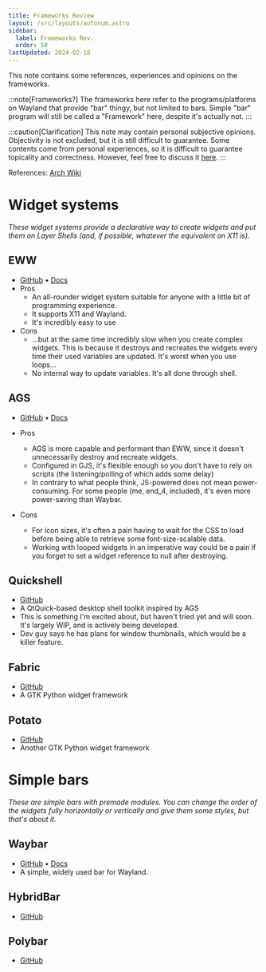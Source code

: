 ```yaml
---
title: Frameworks Review
layout: /src/layouts/autonum.astro
sidebar:
  label: Frameworks Rev.
  order: 50
lastUpdated: 2024-02-18
---
```


This note contains some references, experiences and opinions on the frameworks.

:::note[Frameworks?]
The frameworks here refer to the programs/platforms on Wayland that provide "bar" thingy, but not limited to bars.
Simple "bar" program will still be called a "Framework" here, despite it's actually not.
:::

:::caution[Clarification]
This note may contain personal subjective opinions. Objectivity is not excluded, but it is still difficult to guarantee.
Some contents come from personal experiences, so it is difficult to guarantee topicality and correctness.
However, feel free to discuss it [here](https://github.com/s0mesh1t/dots-hyprland-wiki/discussions).
:::

References: [Arch Wiki](https://wiki.archlinux.org/title/List_of_applications/Other#Taskbars)

# Widget systems
_These widget systems provide a declarative way to create widgets and put them on Layer Shells (and, if possible, whatever the equivalent on X11 is)._

## EWW
- [GitHub](https://github.com/elkowar/eww) • [Docs](https://elkowar.github.io/eww)
- Pros
  - An all-rounder widget system suitable for anyone with a little bit of programming experience.
  - It supports X11 and Wayland.
  - It's incredibly easy to use
- Cons
  - ...but at the same time incredibly slow when you create complex widgets. This is because it destroys and recreates the widgets every time their used variables are updated. It's worst when you use loops...
  - No internal way to update variables. It's all done through shell.

## AGS
- [GitHub](https://github.com/Aylur/ags) • [Docs](https://aylur.github.io/ags-docs)

- Pros
  - AGS is more capable and performant than EWW, since it doesn't unnecessarily destroy and recreate widgets. 
  - Configured in GJS, it's flexible enough so you don't have to rely on scripts (the listening/polling of which adds some delay)
  - In contrary to what people think, JS-powered does not mean power-consuming. For some people (me, end_4, included), it's even more power-saving than Waybar.
- Cons
  - For icon sizes, it's often a pain having to wait for the CSS to load before being able to retrieve some font-size-scalable data.
  - Working with looped widgets in an imperative way could be a pain if you forget to set a widget reference to null after destroying.

## Quickshell
- [GitHub](https://github.com/outfoxxed/quickshell)
- A QtQuick-based desktop shell toolkit inspired by AGS
- This is something I'm excited about, but haven't tried yet and will soon. It's largely WIP, and is actively being developed.
- Dev guy says he has plans for window thumbnails, which would be a killer feature.

## Fabric
- [GitHub](https://github.com/Fabric-Development/fabric)
- A GTK Python widget framework

## Potato
- [GitHub](https://github.com/T0kyoB0y/PotatoWidgets)
- Another GTK Python widget framework

# Simple bars
_These are simple bars with premade modules. You can change the order of the widgets fully horizontally or vertically and give them some styles, but that's about it._

## Waybar
- [GitHub](https://github.com/Alexays/Waybar) • [Docs](https://github.com/Alexays/Waybar/wiki)
- A simple, widely used bar for Wayland.

## HybridBar
- [GitHub](https://github.com/vars1ty/HybridBar)

## Polybar
- [GitHub](https://github.com/polybar/polybar)
